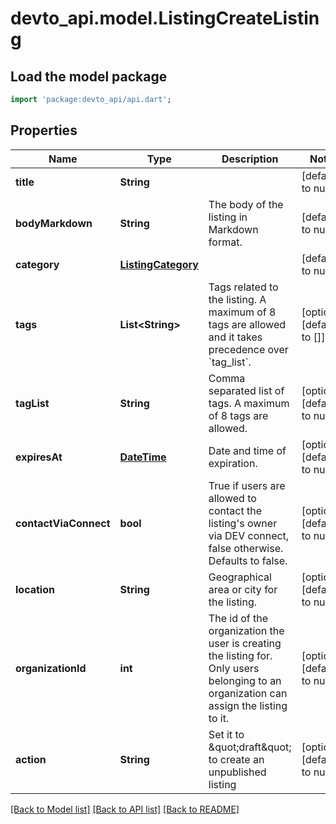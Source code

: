 # devto_api.model.ListingCreateListing

## Load the model package
```dart
import 'package:devto_api/api.dart';
```

## Properties
Name | Type | Description | Notes
------------ | ------------- | ------------- | -------------
**title** | **String** |  | [default to null]
**bodyMarkdown** | **String** | The body of the listing in Markdown format. | [default to null]
**category** | [**ListingCategory**](ListingCategory.md) |  | [default to null]
**tags** | **List&lt;String&gt;** | Tags related to the listing.  A maximum of 8 tags are allowed and it takes precedence over &#x60;tag_list&#x60;.  | [optional] [default to []]
**tagList** | **String** | Comma separated list of tags.  A maximum of 8 tags are allowed.  | [optional] [default to null]
**expiresAt** | [**DateTime**](DateTime.md) | Date and time of expiration. | [optional] [default to null]
**contactViaConnect** | **bool** | True if users are allowed to contact the listing&#39;s owner via DEV connect, false otherwise.  Defaults to false.  | [optional] [default to null]
**location** | **String** | Geographical area or city for the listing. | [optional] [default to null]
**organizationId** | **int** | The id of the organization the user is creating the listing for.  Only users belonging to an organization can assign the listing to it.  | [optional] [default to null]
**action** | **String** | Set it to \&quot;draft\&quot; to create an unpublished listing | [optional] [default to null]

[[Back to Model list]](../README.md#documentation-for-models) [[Back to API list]](../README.md#documentation-for-api-endpoints) [[Back to README]](../README.md)



